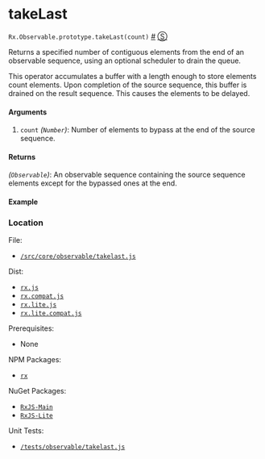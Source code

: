 # takeLast

<rx-marbles key="takeLast"></rx-marbles>

`Rx.Observable.prototype.takeLast(count)`
<a href="#rxobservableprototypetakelastcount">#</a> [&#x24C8;](https://github.com/Reactive-Extensions/RxJS/blob/master/src/core/linq/observable/takelast.js "View in source") 

Returns a specified number of contiguous elements from the end of an observable sequence, using an optional scheduler to drain the queue.
  
This operator accumulates a buffer with a length enough to store elements count elements. Upon completion of the source sequence, this buffer is drained on the result sequence. This causes the elements to be delayed.

#### Arguments
1. `count` *(`Number`)*: Number of elements to bypass at the end of the source sequence.

#### Returns
*(`Observable`)*: An observable sequence containing the source sequence elements except for the bypassed ones at the end.   
  
#### Example

[](http://jsbin.com/pulit/1/embed?js,console)

### Location

File:
- [`/src/core/observable/takelast.js`](https://github.com/Reactive-Extensions/RxJS/blob/master/src/core/linq/observable/takelast.js)

Dist:
- [`rx.js`](https://github.com/Reactive-Extensions/RxJS/blob/master/dist/rx.js)
- [`rx.compat.js`](https://github.com/Reactive-Extensions/RxJS/blob/master/dist/rx.compat.js)
- [`rx.lite.js`](https://github.com/Reactive-Extensions/RxJS/blob/master/rx.lite.js)
- [`rx.lite.compat.js`](https://github.com/Reactive-Extensions/RxJS/blob/master/rx.lite.compat.js)

Prerequisites:
- None

NPM Packages:
- [`rx`](https://www.npmjs.org/package/rx)

NuGet Packages:
- [`RxJS-Main`](http://www.nuget.org/packages/RxJS-Main/)
- [`RxJS-Lite`](http://www.nuget.org/packages/RxJS-Lite/)

Unit Tests:
- [`/tests/observable/takelast.js`](https://github.com/Reactive-Extensions/RxJS/blob/master/tests/observable/takelast.js)